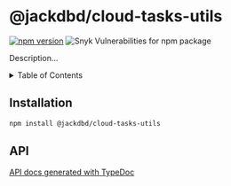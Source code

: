 # @jackdbd/cloud-tasks-utils

[![npm version](https://badge.fury.io/js/@jackdbd%2Fcloud-tasks-utils.svg)](https://badge.fury.io/js/@jackdbd%2Fcloud-tasks-utils)
![Snyk Vulnerabilities for npm package](https://img.shields.io/snyk/vulnerabilities/npm/@jackdbd%2Fcloud-tasks-utils)

Description...

<!-- START doctoc generated TOC please keep comment here to allow auto update -->
<!-- DON'T EDIT THIS SECTION, INSTEAD RE-RUN doctoc TO UPDATE -->
<details><summary>Table of Contents</summary>

- [Installation](#installation)
- [API](#api)

<!-- END doctoc generated TOC please keep comment here to allow auto update -->
</details>

## Installation

```sh
npm install @jackdbd/cloud-tasks-utils
```

## API

[API docs generated with TypeDoc](https://jackdbd.github.io/calderone/cloud-tasks-utils/)
